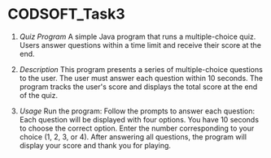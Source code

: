 # CODSOFT_Task3
1. *Quiz Program*
A simple Java program that runs a multiple-choice quiz. Users answer questions within a time limit and receive their score at the end.

2. *Description*
This program presents a series of multiple-choice questions to the user. The user must answer each question within 10 seconds.
The program tracks the user's score and displays the total score at the end of the quiz.

3. *Usage*
Run the program:
Follow the prompts to answer each question:
  Each question will be displayed with four options.
  You have 10 seconds to choose the correct option.
  Enter the number corresponding to your choice (1, 2, 3, or 4).
  After answering all questions, the program will display your score and thank you for playing.
